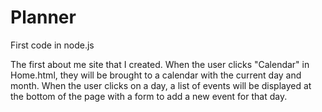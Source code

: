# Planner
First code in node.js

The first about me site that I created. When the user clicks "Calendar" in Home.html, they will be brought to a calendar
with the current day and month. When the user clicks on a day, a list of events will be displayed at the bottom of the page with
a form to add a new event for that day.
